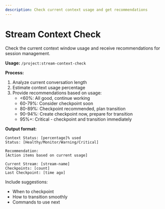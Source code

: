 ```yaml
---
description: Check current context usage and get recommendations
---
```


# Stream Context Check

Check the current context window usage and receive recommendations for session management.

**Usage:** `/project:stream-context-check`

**Process:**
1. Analyze current conversation length
2. Estimate context usage percentage
3. Provide recommendations based on usage:
   - <60%: All good, continue working
   - 60-79%: Consider checkpoint soon
   - 80-89%: Checkpoint recommended, plan transition
   - 90-94%: Create checkpoint now, prepare for transition
   - 95%+: Critical - checkpoint and transition immediately

**Output format:**
```
Context Status: [percentage]% used
Status: [Healthy/Monitor/Warning/Critical]

Recommendation:
[Action items based on current usage]

Current Stream: [stream-name]
Checkpoints: [count]
Last Checkpoint: [time ago]
```

Include suggestions:
- When to checkpoint
- How to transition smoothly
- Commands to use next
